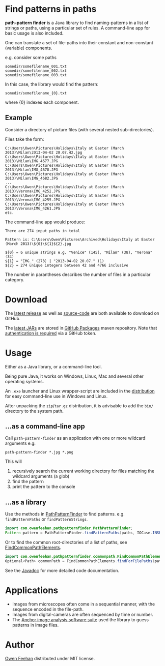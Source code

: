 # Find patterns in paths


**path-pattern finder** is a Java library to find naming-patterns in a list of strings or paths, using a particular set of rules. A command-line app for basic usage is also included.



One can translate a set of file-paths into their constant and non-constant (variable) components.



e.g. consider some paths

```
somedir/somefilename_001.txt
somedir/somefilename_002.txt
somedir/somefilename_003.txt
```



In this case, the library would find the pattern:

```
somedir/somefilename_{0}.txt
```

where {0} indexes each component.

## Example

Consider a directory of picture files (with several nested sub-directories).


Files take the form:

```
C:\Users\Owen\Pictures\Holidays\Italy at Easter (March 2013)\Milan\2013-04-02 20.07.42.jpg
C:\Users\Owen\Pictures\Holidays\Italy at Easter (March 2013)\Milan\IMG_4677.JPG
C:\Users\Owen\Pictures\Holidays\Italy at Easter (March 2013)\Milan\IMG_4678.JPG
C:\Users\Owen\Pictures\Holidays\Italy at Easter (March 2013)\Milan\IMG_4682.JPG
...
C:\Users\Owen\Pictures\Holidays\Italy at Easter (March 2013)\Verona\IMG_4252.JPG
C:\Users\Owen\Pictures\Holidays\Italy at Easter (March 2013)\Verona\IMG_4255.JPG
C:\Users\Owen\Pictures\Holidays\Italy at Easter (March 2013)\Verona\IMG_4261.JPG
etc.
```



The command-line app would produce:

```
There are 274 input paths in total

Pattern is: C:\Users\Owen\Pictures\Archived\Holidays\Italy at Easter (March 2013)\${0}\${1}${2}.jpg

${0} = 6 unique strings e.g. "Venice" (145), "Milan" (38), "Verona" (34)
${1} = "IMG_" (273) | "2013-04-02 20.07." (1)
${2} = 274 unique integers between 42 and 4766 inclusive
```
The number in parantheses describes the number of files in a particular category.

# Download

The [latest release](https://github.com/path-pattern-finder/path-pattern-finder-dist/releases/latest) as well as [source-code](https://github.com/path-pattern-finder/path-pattern-finder) are both available to download on GitHub.

The [latest JARs](https://github.com/path-pattern-finder/path-pattern-finder/packages/126777) are stored in [GitHub Packages](https://github.com/features/packages) maven repository. Note that [authentication is required](https://github.github.com/maven-plugins/site-plugin/authentication.html) via a GitHub token.


# Usage

Either as a Java library, or a command-line tool.

Being pure Java, it works on Windows, Linux, Mac and several other operating systems.

An `.exe` launcher and Linux wrapper-script are included in the [distribution](https://github.com/path-pattern-finder/path-pattern-finder-dist/releases/latest) for easy command-line use in Windows and Linux.

After unpacking the `zip`/`tar.gz` distribution, it is advisable to add the `bin/` directory to the system path.

## ...as a command-line app


Call ```path-pattern-finder``` as an application with one or more wildcard arguments e.g.

```
path-pattern-finder *.jpg *.png
```

This will

1. recursively search the current working directory for files matching the wildcard arguments (a glob)
2. find the pattern
3. print the pattern to the console
 
## ...as a library

Use the methods in [PathPatternFinder](https://path-pattern-finder.github.io/javadoc/com/owenfeehan/pathpatternfinder/PathPatternFinder.html) to find patterns. e.g. ```findPatternPaths``` or ```findPatternStrings```.

```java
import com.owenfeehan.pathpatternfinder.PathPatternFinder;
Pattern pattern = PathPatternFinder.findPatternPaths(paths, IOCase.INSENSITIVE);
```

Or to find the common root-directories of a list of paths, see [FindCommonPathElements](https://path-pattern-finder.github.io/javadoc/com/owenfeehan/pathpatternfinder/commonpath/FindCommonPathElements.html).

```java
import com.owenfeehan.pathpatternfinder.commonpath.FindCommonPathElements;
Optional<Path> commonPath = FindCommonPathElements.findForFilePaths(paths);
```

See the [Javadoc](javadoc/) for more detailed code documentation.


# Applications


* Images from microscopes often come in a sequential manner, with the sequence encoded in the file-path.
* Images from digital-cameras are often sequenced by time or number. 
* The [Anchor image analysis software suite](http://www.anchoranalysis.org) used the library to guess patterns in image files.


# Author



[Owen Feehan](http://www.owenfeehan.com) distributed under MIT license.
